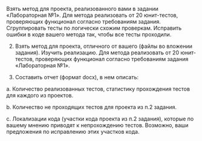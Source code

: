 Взять метод для проекта, реализованного вами в задании «Лабораторная №1». Для метода реализовать от 20 юнит-тестов, проверяющих функционал согласно требованиям задания. Сгруппировать тесты по логически схожим проверкам. Исправить ошибки в коде вашего метода так, чтобы все тесты проходили.

2. Взять метод для проекта, отличного от вашего (файлы во вложении задания). Изучить реализацию. Для метода реализовать от 20 юнит-тестов, проверяющих функционал согласно требованиям задания «Лабораторная №1».

3. Составить отчет (формат docx), в нем описать:
   
a. Количество реализованных тестов, статистику прохождения тестов для каждого из проектов.

b. Количество не проходящих тестов для проекта из п.2 задания.

c. Локализации кода (участки кода проекта из п.2 задания), которые по вашему мнению приводят к непрохождению тестов. Возможно, ваши предложения по исправлению этих участков кода.
